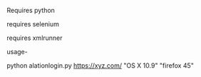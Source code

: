 Requires python

requires selenium

requires xmlrunner

usage-

python alationlogin.py https://xyz.com/  "OS X 10.9" "firefox 45"
